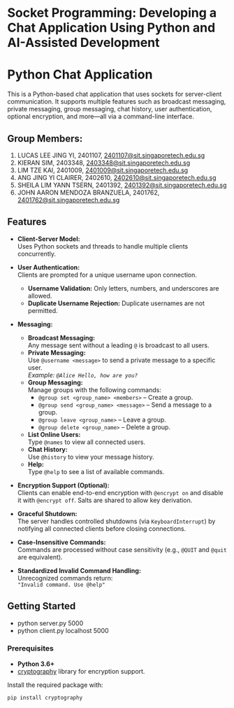 # Socket Programming: Developing a Chat Application Using Python and AI-Assisted Development

# Python Chat Application

This is a Python-based chat application that uses sockets for server-client communication. It supports multiple features such as broadcast messaging, private messaging, group messaging, chat history, user authentication, optional encryption, and more—all via a command-line interface.

## Group Members:
1. LUCAS LEE JING YI, 2401107, 2401107@sit.singaporetech.edu.sg
2. KIERAN SIM, 2403348, 2403348@sit.singaporetech.edu.sg
3. LIM TZE KAI, 2401009, 2401009@sit.singaporetech.edu.sg
4. ANG JING YI CLAIRER, 2402610, 2402610@sit.singaporetech.edu.sg
5. SHEILA LIM YANN TSERN, 2401392, 2401392@sit.singaporetech.edu.sg
6. JOHN AARON MENDOZA BRANZUELA, 2401762, 2401762@sit.singaporetech.edu.sg

## Features

- **Client-Server Model:**  
  Uses Python sockets and threads to handle multiple clients concurrently.
- **User Authentication:**  
  Clients are prompted for a unique username upon connection.  
  - **Username Validation:** Only letters, numbers, and underscores are allowed.
  - **Duplicate Username Rejection:** Duplicate usernames are not permitted.

- **Messaging:**  
  - **Broadcast Messaging:**  
    Any message sent without a leading `@` is broadcast to all users.
  - **Private Messaging:**  
    Use `@username <message>` to send a private message to a specific user.  
    *Example: `@Alice Hello, how are you?`*
  - **Group Messaging:**  
    Manage groups with the following commands:
    - `@group set <group_name> <members>` – Create a group.
    - `@group send <group_name> <message>` – Send a message to a group.
    - `@group leave <group_name>` – Leave a group.
    - `@group delete <group_name>` – Delete a group.
  - **List Online Users:**  
    Type `@names` to view all connected users.
  - **Chat History:**  
    Use `@history` to view your message history.
  - **Help:**  
    Type `@help` to see a list of available commands.

- **Encryption Support (Optional):**  
  Clients can enable end-to-end encryption with `@encrypt on` and disable it with `@encrypt off`. Salts are shared to allow key derivation.

- **Graceful Shutdown:**  
  The server handles controlled shutdowns (via `KeyboardInterrupt`) by notifying all connected clients before closing connections.

- **Case-Insensitive Commands:**  
  Commands are processed without case sensitivity (e.g., `@QUIT` and `@quit` are equivalent).

- **Standardized Invalid Command Handling:**  
  Unrecognized commands return:  
  `"Invalid command. Use @help"`

## Getting Started
  - python server.py 5000
  - python client.py localhost 5000

### Prerequisites

- **Python 3.6+**
- [cryptography](https://cryptography.io/) library for encryption support.

Install the required package with:

```bash
pip install cryptography
